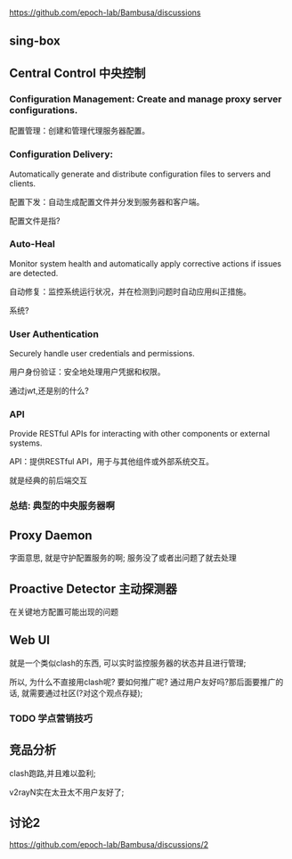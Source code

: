 # 

<https://github.com/epoch-lab/Bambusa/discussions>

## sing-box

## Central Control  中央控制

### Configuration Management: Create and manage proxy server configurations.

 配置管理：创建和管理代理服务器配置。

### Configuration Delivery: 

Automatically generate and distribute configuration files to servers and clients.

 配置下发：自动生成配置文件并分发到服务器和客户端。

配置文件是指?

### Auto-Heal

Monitor system health and automatically apply corrective actions if issues are detected.

 自动修复：监控系统运行状况，并在检测到问题时自动应用纠正措施。

系统?

### User Authentication

Securely handle user credentials and permissions.

用户身份验证：安全地处理用户凭据和权限。

通过jwt,还是别的什么?

### API

 Provide RESTful APIs for interacting with other components or external systems.

API：提供RESTful API，用于与其他组件或外部系统交互。

就是经典的前后端交互

### 总结: 典型的中央服务器啊

## Proxy Daemon

字面意思, 就是守护配置服务的啊; 服务没了或者出问题了就去处理

## Proactive Detector  主动探测器

在关键地方配置可能出现的问题

## Web UI

就是一个类似clash的东西, 可以实时监控服务器的状态并且进行管理;

所以, 为什么不直接用clash呢? 要如何推广呢? 通过用户友好吗?那后面要推广的话, 就需要通过社区(?对这个观点存疑); 

### TODO 学点营销技巧

## 竞品分析

clash跑路,并且难以盈利;

v2rayN实在太丑太不用户友好了;

## 讨论2

<https://github.com/epoch-lab/Bambusa/discussions/2>

